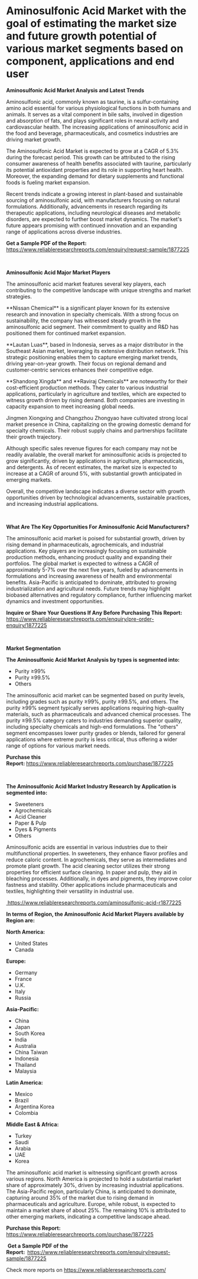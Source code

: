 <p><h1>Aminosulfonic Acid Market with the goal of estimating the market size and future growth potential of various market segments based on component, applications and end user</h1></p><p><strong>Aminosulfonic Acid Market Analysis and Latest Trends</strong></p>
<p><p>Aminosulfonic acid, commonly known as taurine, is a sulfur-containing amino acid essential for various physiological functions in both humans and animals. It serves as a vital component in bile salts, involved in digestion and absorption of fats, and plays significant roles in neural activity and cardiovascular health. The increasing applications of aminosulfonic acid in the food and beverage, pharmaceuticals, and cosmetics industries are driving market growth.</p><p>The Aminosulfonic Acid Market is expected to grow at a CAGR of 5.3% during the forecast period. This growth can be attributed to the rising consumer awareness of health benefits associated with taurine, particularly its potential antioxidant properties and its role in supporting heart health. Moreover, the expanding demand for dietary supplements and functional foods is fueling market expansion.</p><p>Recent trends indicate a growing interest in plant-based and sustainable sourcing of aminosulfonic acid, with manufacturers focusing on natural formulations. Additionally, advancements in research regarding its therapeutic applications, including neurological diseases and metabolic disorders, are expected to further boost market dynamics. The market's future appears promising with continued innovation and an expanding range of applications across diverse industries.</p></p>
<p><strong>Get a Sample PDF of the Report:&nbsp;</strong> <a href="https://www.reliableresearchreports.com/enquiry/request-sample/1877225?utm_campaign=48&utm_medium=2&utm_source=Github&utm_content=ia&utm_term=30012025&utm_id=aminosulfonic-acid">https://www.reliableresearchreports.com/enquiry/request-sample/1877225</a></p>
<p>&nbsp;</p>
<p><strong>Aminosulfonic Acid Major Market Players</strong></p>
<p><p>The aminosulfonic acid market features several key players, each contributing to the competitive landscape with unique strengths and market strategies. </p><p>**Nissan Chemical** is a significant player known for its extensive research and innovation in specialty chemicals. With a strong focus on sustainability, the company has witnessed steady growth in the aminosulfonic acid segment. Their commitment to quality and R&D has positioned them for continued market expansion.</p><p>**Lautan Luas**, based in Indonesia, serves as a major distributor in the Southeast Asian market, leveraging its extensive distribution network. This strategic positioning enables them to capture emerging market trends, driving year-on-year growth. Their focus on regional demand and customer-centric services enhances their competitive edge.</p><p>**Shandong Xingda** and **Raviraj Chemicals** are noteworthy for their cost-efficient production methods. They cater to various industrial applications, particularly in agriculture and textiles, which are expected to witness growth driven by rising demand. Both companies are investing in capacity expansion to meet increasing global needs.</p><p>Jingmen Xiongxing and Changzhou Zhongyao have cultivated strong local market presence in China, capitalizing on the growing domestic demand for specialty chemicals. Their robust supply chains and partnerships facilitate their growth trajectory.</p><p>Although specific sales revenue figures for each company may not be readily available, the overall market for aminosulfonic acids is projected to grow significantly, driven by applications in agriculture, pharmaceuticals, and detergents. As of recent estimates, the market size is expected to increase at a CAGR of around 5%, with substantial growth anticipated in emerging markets.</p><p>Overall, the competitive landscape indicates a diverse sector with growth opportunities driven by technological advancements, sustainable practices, and increasing industrial applications.</p></p>
<p>&nbsp;</p>
<p><strong>What Are The Key Opportunities For Aminosulfonic Acid Manufacturers?</strong></p>
<p><p>The aminosulfonic acid market is poised for substantial growth, driven by rising demand in pharmaceuticals, agrochemicals, and industrial applications. Key players are increasingly focusing on sustainable production methods, enhancing product quality and expanding their portfolios. The global market is expected to witness a CAGR of approximately 5-7% over the next five years, fueled by advancements in formulations and increasing awareness of health and environmental benefits. Asia-Pacific is anticipated to dominate, attributed to growing industrialization and agricultural needs. Future trends may highlight biobased alternatives and regulatory compliance, further influencing market dynamics and investment opportunities.</p></p>
<p><strong>Inquire or Share Your Questions If Any Before Purchasing This Report:</strong> <a href="https://www.reliableresearchreports.com/enquiry/pre-order-enquiry/1877225?utm_campaign=48&utm_medium=2&utm_source=Github&utm_content=ia&utm_term=30012025&utm_id=aminosulfonic-acid">https://www.reliableresearchreports.com/enquiry/pre-order-enquiry/1877225</a></p>
<p>&nbsp;</p>
<p><strong>Market Segmentation</strong></p>
<p><strong>The Aminosulfonic Acid Market Analysis by types is segmented into:</strong></p>
<p><ul><li>Purity ≥99%</li><li>Purity ≥99.5%</li><li>Others</li></ul></p>
<p><p>The aminosulfonic acid market can be segmented based on purity levels, including grades such as purity ≥99%, purity ≥99.5%, and others. The purity ≥99% segment typically serves applications requiring high-quality materials, such as pharmaceuticals and advanced chemical processes. The purity ≥99.5% category caters to industries demanding superior quality, including specialty chemicals and high-end formulations. The "others" segment encompasses lower purity grades or blends, tailored for general applications where extreme purity is less critical, thus offering a wider range of options for various market needs.</p></p>
<p><strong>Purchase this Report:&nbsp;</strong><a href="https://www.reliableresearchreports.com/purchase/1877225?utm_campaign=48&utm_medium=2&utm_source=Github&utm_content=ia&utm_term=30012025&utm_id=aminosulfonic-acid">https://www.reliableresearchreports.com/purchase/1877225</a></p>
<p>&nbsp;</p>
<p><strong>The Aminosulfonic Acid Market Industry Research by Application is segmented into:</strong></p>
<p><ul><li>Sweeteners</li><li>Agrochemicals</li><li>Acid Cleaner</li><li>Paper & Pulp</li><li>Dyes & Pigments</li><li>Others</li></ul></p>
<p><p>Aminosulfonic acids are essential in various industries due to their multifunctional properties. In sweeteners, they enhance flavor profiles and reduce caloric content. In agrochemicals, they serve as intermediates and promote plant growth. The acid cleaning sector utilizes their strong properties for efficient surface cleaning. In paper and pulp, they aid in bleaching processes. Additionally, in dyes and pigments, they improve color fastness and stability. Other applications include pharmaceuticals and textiles, highlighting their versatility in industrial use.</p></p>
<p><a href="https://www.reliableresearchreports.com/aminosulfonic-acid-r1877225?utm_campaign=48&utm_medium=2&utm_source=Github&utm_content=ia&utm_term=30012025&utm_id=aminosulfonic-acid">&nbsp;https://www.reliableresearchreports.com/aminosulfonic-acid-r1877225</a></p>
<p><strong>In terms of Region, the Aminosulfonic Acid Market Players available by Region are:</strong></p>
<p>
    <p> <strong> North America: </strong>
        <ul>
            <li>United States</li>
            <li>Canada</li>
        </ul>
        </p> 
    <p> <strong> Europe: </strong>
        <ul>
            <li>Germany</li>
            <li>France</li>
            <li>U.K.</li>
            <li>Italy</li>
            <li>Russia</li>
        </ul>
        </p> 
    <p> <strong> Asia-Pacific: </strong>
        <ul>
            <li>China</li>
            <li>Japan</li>
            <li>South Korea</li>
            <li>India</li>
            <li>Australia</li>
            <li>China Taiwan</li>
            <li>Indonesia</li>
            <li>Thailand</li>
            <li>Malaysia</li>
        </ul>
        </p> 
    <p> <strong> Latin America: </strong>
        <ul>
            <li>Mexico</li>
            <li>Brazil</li>
            <li>Argentina Korea</li>
            <li>Colombia</li>
        </ul>
        </p> 
    <p> <strong> Middle East & Africa: </strong>
        <ul>
            <li>Turkey</li>
            <li>Saudi</li>
            <li>Arabia</li>
            <li>UAE</li>
            <li>Korea</li>
        </ul>
    </p>
    </p>
<p><p>The aminosulfonic acid market is witnessing significant growth across various regions. North America is projected to hold a substantial market share of approximately 30%, driven by increasing industrial applications. The Asia-Pacific region, particularly China, is anticipated to dominate, capturing around 35% of the market due to rising demand in pharmaceuticals and agriculture. Europe, while robust, is expected to maintain a market share of about 25%. The remaining 10% is attributed to other emerging markets, indicating a competitive landscape ahead.</p></p>
<p><strong>Purchase this Report: </strong><a href="https://www.reliableresearchreports.com/purchase/1877225?utm_campaign=48&utm_medium=2&utm_source=Github&utm_content=ia&utm_term=30012025&utm_id=aminosulfonic-acid">https://www.reliableresearchreports.com/purchase/1877225</a></p>
<p>&nbsp;<strong>Get a Sample PDF of the Report:&nbsp;&nbsp;</strong><a href="https://www.reliableresearchreports.com/enquiry/request-sample/1877225?utm_campaign=48&utm_medium=2&utm_source=Github&utm_content=ia&utm_term=30012025&utm_id=aminosulfonic-acid">https://www.reliableresearchreports.com/enquiry/request-sample/1877225</a></p>
<p><strong></strong></p>
<p>Check more reports on <a href="https://www.reliableresearchreports.com/?utm_campaign=48&utm_medium=2&utm_source=Github&utm_content=ia&utm_term=30012025&utm_id=aminosulfonic-acid">https://www.reliableresearchreports.com/</a></p>
